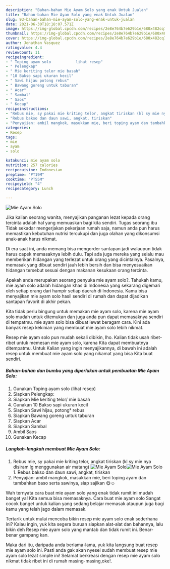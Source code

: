 ```yaml
---
description: "Bahan-bahan Mie Ayam Solo yang enak Untuk Jualan"
title: "Bahan-bahan Mie Ayam Solo yang enak Untuk Jualan"
slug: 93-bahan-bahan-mie-ayam-solo-yang-enak-untuk-jualan
date: 2021-06-30T18:18:07.571Z
image: https://img-global.cpcdn.com/recipes/2e8e764b7e629b1e/680x482cq70/mie-ayam-solo-foto-resep-utama.jpg
thumbnail: https://img-global.cpcdn.com/recipes/2e8e764b7e629b1e/680x482cq70/mie-ayam-solo-foto-resep-utama.jpg
cover: https://img-global.cpcdn.com/recipes/2e8e764b7e629b1e/680x482cq70/mie-ayam-solo-foto-resep-utama.jpg
author: Jonathan Vasquez
ratingvalue: 4.4
reviewcount: 11
recipeingredient:
- " Toping ayam solo           lihat resep"
- " Pelengkap"
- " Mie keriting telor mie basah"
- "10 Bakso sapi ukuran kecil"
- " Sawi hijau potong rebus"
- " Bawang goreng untuk taburan"
- " Acar"
- " Sambal"
- " Saos"
- " Kecap"
recipeinstructions:
- "Rebus mie, sy pakai mie kriting telor, angkat tiriskan (kl sy mie nya disiram lg menggunakan air matang)"
- "Rebus bakso dan daun sawi, angkat, tiriskan"
- "Penyajian: ambil mangkok, masukkan mie, beri toping ayam dan tambahkan baso serta sawinya, siap sajikan 😋☺"
categories:
- Resep
tags:
- mie
- ayam
- solo

katakunci: mie ayam solo 
nutrition: 257 calories
recipecuisine: Indonesian
preptime: "PT19M"
cooktime: "PT55M"
recipeyield: "4"
recipecategory: Lunch

---
```



![Mie Ayam Solo](https://img-global.cpcdn.com/recipes/2e8e764b7e629b1e/680x482cq70/mie-ayam-solo-foto-resep-utama.jpg)

Jika kalian seorang wanita, menyajikan panganan lezat kepada orang tercinta adalah hal yang memuaskan bagi kita sendiri. Tugas seorang ibu Tidak sekadar mengerjakan pekerjaan rumah saja, namun anda pun harus memastikan kebutuhan nutrisi tercukupi dan juga olahan yang dikonsumsi anak-anak harus nikmat.

Di era  saat ini, anda memang bisa mengorder santapan jadi walaupun tidak harus capek memasaknya lebih dulu. Tapi ada juga mereka yang selalu mau memberikan hidangan yang terlezat untuk orang yang dicintainya. Pasalnya, memasak yang dibuat sendiri jauh lebih bersih dan bisa menyesuaikan hidangan tersebut sesuai dengan makanan kesukaan orang tercinta. 



Apakah anda merupakan seorang penyuka mie ayam solo?. Tahukah kamu, mie ayam solo adalah hidangan khas di Indonesia yang sekarang digemari oleh setiap orang dari hampir setiap daerah di Indonesia. Kamu bisa menyajikan mie ayam solo hasil sendiri di rumah dan dapat dijadikan santapan favorit di akhir pekan.

Kita tidak perlu bingung untuk memakan mie ayam solo, karena mie ayam solo mudah untuk ditemukan dan juga anda pun dapat memasaknya sendiri di tempatmu. mie ayam solo bisa dibuat lewat beragam cara. Kini ada banyak resep kekinian yang membuat mie ayam solo lebih nikmat.

Resep mie ayam solo pun mudah sekali dibikin, lho. Kalian tidak usah ribet-ribet untuk memesan mie ayam solo, karena Kita dapat membuatnya ditempatmu. Untuk Kalian yang ingin menyajikannya, di bawah ini adalah resep untuk membuat mie ayam solo yang nikamat yang bisa Kita buat sendiri.

<!--inarticleads1-->

##### Bahan-bahan dan bumbu yang diperlukan untuk pembuatan Mie Ayam Solo:

1. Gunakan  Toping ayam solo           (lihat resep)
1. Siapkan  Pelengkap:
1. Siapkan  Mie keriting telor/ mie basah
1. Gunakan 10 Bakso sapi ukuran kecil
1. Siapkan  Sawi hijau, potong² rebus
1. Siapkan  Bawang goreng untuk taburan
1. Siapkan  Acar
1. Siapkan  Sambal
1. Ambil  Saos
1. Gunakan  Kecap




<!--inarticleads2-->

##### Langkah-langkah membuat Mie Ayam Solo:

1. Rebus mie, sy pakai mie kriting telor, angkat tiriskan (kl sy mie nya disiram lg menggunakan air matang)
<img src="https://img-global.cpcdn.com/steps/525284dadeeaf32e/160x128cq70/mie-ayam-solo-langkah-memasak-1-foto.jpg" alt="Mie Ayam Solo"><img src="https://img-global.cpcdn.com/steps/f920117f9ae706f9/160x128cq70/mie-ayam-solo-langkah-memasak-1-foto.jpg" alt="Mie Ayam Solo">1. Rebus bakso dan daun sawi, angkat, tiriskan
1. Penyajian: ambil mangkok, masukkan mie, beri toping ayam dan tambahkan baso serta sawinya, siap sajikan 😋☺




Wah ternyata cara buat mie ayam solo yang enak tidak rumit ini mudah banget ya! Kita semua bisa memasaknya. Cara buat mie ayam solo Sangat cocok banget untuk kalian yang sedang belajar memasak ataupun juga bagi kamu yang telah jago dalam memasak.

Tertarik untuk mulai mencoba bikin resep mie ayam solo enak sederhana ini? Kalau ingin, yuk kita segera buruan siapkan alat-alat dan bahannya, lalu bikin deh Resep mie ayam solo yang mantab dan tidak rumit ini. Benar-benar gampang kan. 

Maka dari itu, daripada anda berlama-lama, yuk kita langsung buat resep mie ayam solo ini. Pasti anda gak akan nyesel sudah membuat resep mie ayam solo lezat simple ini! Selamat berkreasi dengan resep mie ayam solo nikmat tidak ribet ini di rumah masing-masing,oke!.

